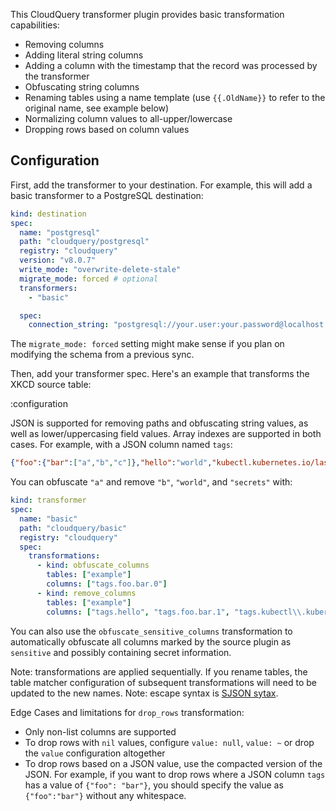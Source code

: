 This CloudQuery transformer plugin provides basic transformation capabilities:

- Removing columns
- Adding literal string columns
- Adding a column with the timestamp that the record was processed by the transformer
- Obfuscating string columns
- Renaming tables using a name template (use `{{.OldName}}` to refer to the original name, see example below)
- Normalizing column values to all-upper/lowercase
- Dropping rows based on column values

## Configuration

First, add the transformer to your destination. For example, this will add a basic transformer to a PostgreSQL destination:

```yaml copy
kind: destination
spec:
  name: "postgresql"
  path: "cloudquery/postgresql"
  registry: "cloudquery"
  version: "v8.0.7"
  write_mode: "overwrite-delete-stale"
  migrate_mode: forced # optional
  transformers:
    - "basic"

  spec:
    connection_string: "postgresql://your.user:your.password@localhost:5432/db_name"
```

The `migrate_mode: forced` setting might make sense if you plan on modifying the schema from a previous sync.

Then, add your transformer spec. Here's an example that transforms the XKCD source table:

:configuration

JSON is supported for removing paths and obfuscating string values, as well as lower/uppercasing field values. Array indexes are supported in both cases. For example, with a JSON column named `tags`:
```json
{"foo":{"bar":["a","b","c"]},"hello":"world","kubectl.kubernetes.io/last-applied-configuration":"secrets"}
```

You can obfuscate `"a"` and remove `"b"`, `"world"`, and `"secrets"` with:
```yaml copy
kind: transformer
spec:
  name: "basic"
  path: "cloudquery/basic"
  registry: "cloudquery"
  spec:
    transformations:
      - kind: obfuscate_columns
        tables: ["example"]
        columns: ["tags.foo.bar.0"]
      - kind: remove_columns
        tables: ["example"]
        columns: ["tags.hello", "tags.foo.bar.1", "tags.kubectl\\.kubernetes\\.io\\/last-applied-configuration"]
```
You can also use the `obfuscate_sensitive_columns` transformation to automatically obfuscate all columns marked by the source plugin as `sensitive` and possibly containing secret information.

Note: transformations are applied sequentially. If you rename tables, the table matcher configuration of subsequent transformations will need to be updated to the new names.
Note: escape syntax is [SJSON sytax](https://github.com/tidwall/sjson?tab=readme-ov-file#path-syntax).




Edge Cases and limitations for `drop_rows` transformation:
- Only non-list columns are supported
- To drop rows with `nil` values, configure `value: null`, `value: ~` or drop the `value` configuration altogether
- To drop rows based on a JSON value, use the compacted version of the JSON. For example, if you want to drop rows where a JSON column `tags` has a value of `{"foo": "bar"}`, you should specify the value as `{"foo":"bar"}` without any whitespace.
